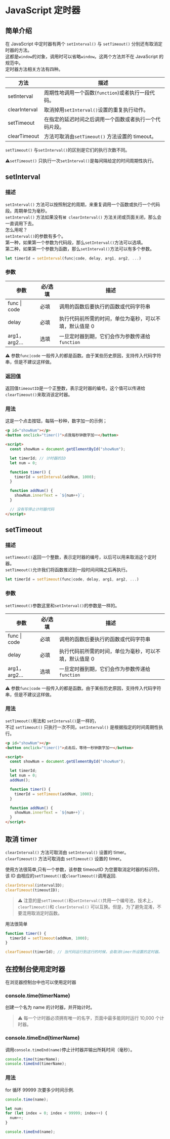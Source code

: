 # JavaScript 定时器

## 简单介绍

在 JavaScript 中定时器有两个 `setInterval()` 与 `setTimeout()` 分别还有取消定时器的方法。<br />这都是`window`的对象，调用时可以省略`window`。这两个方法并不在 JavaScript 的规范中。<br />定时器方法相关方法有四种。

| **方法**      | **描述**                                               |
| ------------- | ------------------------------------------------------ |
| setInterval   | 周期性地调用一个函数(`function`)或者执行一段代码。     |
| clearInterval | 取消掉用`setInterval()`设置的重复执行动作。            |
| setTimeout    | 在指定的延迟时间之后调用一个函数或者执行一个代码片段。 |
| clearTimeout  | 方法可取消由`setTimeout()` 方法设置的 timeout。        |

`setTimeout()` 与`setInterval()`的区别是它们的执行次数不同。

⚠️`setTimeout()` 只执行一次`setInterval()`是每间隔给定的时间周期性执行。

## setInterval

### 描述

`setInterval()` 方法可以按照制定的周期，来重复调用一个函数或执行一个代码段。周期单位为毫秒。<br />`setInterval()` 方法如果没有`被 clearInterval()` 方法关闭或页面关闭，那么会一直调用下去。<br />怎么用呢？<br />`setInterval()`的参数有多个。<br />第一种，如果第一个参数为代码段，那么`setInterval()`方法可以选填。<br />第二种，如果第一个参数为函数，那么`setInterval()`方法可以有多个参数。

```javascript
let timerId = setInterval(func|code, delay, arg1, arg2, ...)
```

### 参数

| 参数             | 必/选填 | 描述                                                   |
| ---------------- | ------- | ------------------------------------------------------ |
| func &#124; code | 必填    | 调用的函数后要执行的函数或代码字符串                   |
| delay            | 必填    | 执行代码前所需的时间，单位为毫秒，可以不填，默认值是 0 |
| arg1，arg2…      | 选填    | 一旦定时器到期，它们会作为参数传递给 `function`        |

⚠️ 参数`func|code` 一般传入的都是函数。由于某些历史原因，支持传入代码字符串，但是不建议这样做。

### 返回值

返回值`timeoutID`是一个正整数，表示定时器的编号。这个值可以传递给`clearTimeout()`来取消该定时器。

### 用法

这是一个点击按钮，每隔一秒种，数字加一的示例；

```html
<p id="showNum"></p>
<button onclick="timer()">点我每秒钟数字加一</button>

<script>
  const showNum = document.getElementById("showNum");

  let timerId; // 计时器的ID
  let num = 0;

  function timer() {
    timerId = setInterval(addNum, 1000);
  }

  function addNum() {
    showNum.innerText = `${num++}`;
  }

  // 没有写停止计时器代码
</script>
```

## setTimeout

### 描述

`setTimeout()`返回一个整数，表示定时器的编号，以后可以用来取消这个定时器。<br />`setTimeout()`允许我们将函数推迟到一段时间间隔之后再执行。

```javascript
let timerId = setTimeout(func|code, delay, arg1, arg2, ...)
```

### 参数

`setTimeout()`参数这里和`setInterval()`的参数是一样的。

| 参数             | 必/选填 | 描述                                                   |
| ---------------- | ------- | ------------------------------------------------------ |
| func &#124; code | 必填    | 调用的函数后要执行的函数或代码字符串                   |
| delay            | 必填    | 执行代码前所需的时间，单位为毫秒，可以不填，默认值是 0 |
| arg1，arg2…      | 选填    | 一旦定时器到期，它们会作为参数传递给 `function`        |

⚠️ 参数`func|code` 一般传入的都是函数。由于某些历史原因，支持传入代码字符串，但是不建议这样做。

### 用法

`setTimeout()`用法和 `setInterval()`是一样的，<br />不过 `setTimeout()` 只执行一次不同，`setInterval()` 是根据指定的时间周期性执行。

```html
<p id="showNum"></p>
<button onclick="timer()">点击后，等待一秒钟数字加一</button>

<script>
  const showNum = document.getElementById("showNum");

  let timerId;
  let num = 0;
  addNum();

  function timer() {
    timerId = setTimeout(addNum, 1000);
  }

  function addNum() {
    showNum.innerText = `${num++}`;
  }
</script>
```

## 取消 timer

`clearInterval()` 方法可取消由 `setInterval()` 设置的 timer。<br />`clearTimeout()` 方法可取消由 `setTimeout()` 设置的 timer。

使用方法很简单,只有一个参数，该参数 timeoutID 为您要取消定时器的标识符。<br />该 ID 由相应的`setTimeout()`或`clearTimeout()`调用返回.

```javascript
clearInterval(intervalID);
clearTimeout(timeoutID);
```

> ⚠️ 注意的是`setTimeout()`和`setInterval()`共用一个编号池，技术上，`clearTimeout()`和 `clearInterval()` 可以互换。但是，为了避免混淆，不要混用取消定时函数。

用法很简单

```javascript
function timer() {
  timerId = setTimeout(addNum, 1000);
}

clearTimeout(timerId); // 当代码运行到这行的时候，会取消timer所设置的定时器。
```

## 在控制台使用定时器

在浏览器控制台中也可以使用定时器

### console.time(timerName)

创建一个名为 name 的计时器，并开始计时。

> ⚠️ 每一个计时器必须拥有唯一的名字，页面中最多能同时运行 10,000 个计时器。

### console.timeEnd(timerName)

调用`console.timeEnd(name)`停止计时器并输出所耗时间（毫秒）。

```javascript
console.time(timerName);
console.timeEnd(timerName);
```

### 用法

for 循环 99999 次要多少时间示例.

```javascript
console.time(name);

let num;
for (let index = 0; index < 99999; index++) {
  num++;
}

console.timeEnd(name);
```
